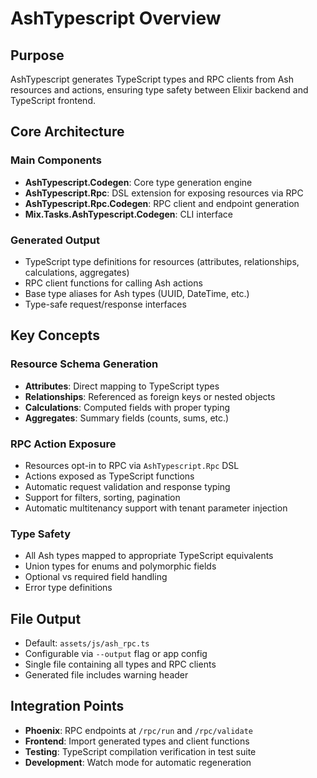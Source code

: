# AshTypescript Overview

## Purpose
AshTypescript generates TypeScript types and RPC clients from Ash resources and actions, ensuring type safety between Elixir backend and TypeScript frontend.

## Core Architecture

### Main Components
- **AshTypescript.Codegen**: Core type generation engine
- **AshTypescript.Rpc**: DSL extension for exposing resources via RPC
- **AshTypescript.Rpc.Codegen**: RPC client and endpoint generation
- **Mix.Tasks.AshTypescript.Codegen**: CLI interface

### Generated Output
- TypeScript type definitions for resources (attributes, relationships, calculations, aggregates)
- RPC client functions for calling Ash actions
- Base type aliases for Ash types (UUID, DateTime, etc.)
- Type-safe request/response interfaces

## Key Concepts

### Resource Schema Generation
- **Attributes**: Direct mapping to TypeScript types
- **Relationships**: Referenced as foreign keys or nested objects
- **Calculations**: Computed fields with proper typing
- **Aggregates**: Summary fields (counts, sums, etc.)

### RPC Action Exposure
- Resources opt-in to RPC via `AshTypescript.Rpc` DSL
- Actions exposed as TypeScript functions
- Automatic request validation and response typing
- Support for filters, sorting, pagination
- Automatic multitenancy support with tenant parameter injection

### Type Safety
- All Ash types mapped to appropriate TypeScript equivalents
- Union types for enums and polymorphic fields
- Optional vs required field handling
- Error type definitions

## File Output
- Default: `assets/js/ash_rpc.ts`
- Configurable via `--output` flag or app config
- Single file containing all types and RPC clients
- Generated file includes warning header

## Integration Points
- **Phoenix**: RPC endpoints at `/rpc/run` and `/rpc/validate`
- **Frontend**: Import generated types and client functions
- **Testing**: TypeScript compilation verification in test suite
- **Development**: Watch mode for automatic regeneration